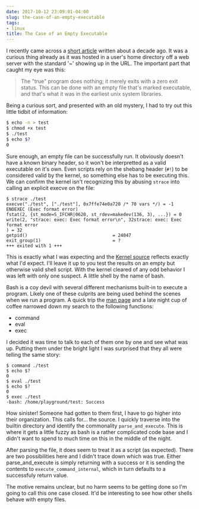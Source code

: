 ```yaml
---
date: 2017-10-12 23:09:01-04:00
slug: the-case-of-an-empty-executable
tags:
- linux
title: The Case of an Empty Executable
---
```


I recently came across a [short article][1] written about a decade ago. It was
a curious thing already as it was hosted in a user's home directory off a
web server with the standard '~<username>' showing up in the URL. The important
part that caught my eye was this:

> The "true" program does nothing; it merely exits with a zero exit status.
> This can be done with an empty file that's marked executable, and that's what
> it was in the earliest unix system libraries.

Being a curious sort, and presented with an old mystery, I had to try out this
little tidbit of information:

```sh
$ echo -n > test
$ chmod +x test
$ ./test
$ echo $?
0
```

Sure enough, an empty file can be successfully run. It obviously doesn't have a
known binary header, so it won't be interpretted as a valid executable on it's
own. Even scripts rely on the shebang header (`#!`) to be considered valid by
the kernel, so something else has to be executing this. We can confirm the
kernel isn't recognizing this by abusing `strace` into calling an explicit
execve on the file:

```
$ strace ./test
execve("./test", ["./test"], 0x7ffe74e0a720 /* 70 vars */) = -1 ENOEXEC (Exec format error)
fstat(2, {st_mode=S_IFCHR|0620, st_rdev=makedev(136, 3), ...}) = 0
write(2, "strace: exec: Exec format error\n", 32strace: exec: Exec format error
) = 32
getpid()                                = 24047
exit_group(1)                           = ?
+++ exited with 1 +++
```

This is exactly what I was expecting and the [Kernel source][2] reflects
exactly what I'd expect. I'll leave it up to you test the results on an empty
but otherwise valid shell script. With the kernel cleared of any odd behavior I
was left with only one suspect. A little shell by the name of bash.

Bash is a coy devil with several different mechanisms built-in to execute a
program. Likely one of these culprits are being used behind the scenes when we
run a program. A quick trip the [man page][3] and a late night cup of coffee
narrowed down my search to the following functions:

* command
* eval
* exec

I decided it was time to talk to each of them one by one and see what was up.
Putting them under the bright light I was surprised that they all were telling
the same story:

```
$ command ./test
$ echo $?
0
$ eval ./test
$ echo $?
0
$ exec ./test
-bash: /home/playground/test: Success
```

How sinister! Someone had gotten to them first, I have to go higher into their
organization. This calls for... the source. I quickly traverse into the builtin
directory and identify the commonality `parse_and_execute`. This is where it
gets a little fuzzy as bash is a rather complicated code base and I didn't want
to spend to much time on this in the middle of the night.

After parsing the file, it does seem to treat it as a script (as expected).
There are two possibilities here and I didn't trace down which was true. Either
parse_and_execute is simply returning with a success or it is sending the
contents to `execute_command_internal`, which in turn defaults to a successfuly
return value.

The motive remains unclear, but no harm seems to be getting done so I'm going
to call this one case closed. It'd be interesting to see how other shells
behave with empty files.

[1]: http://trillian.mit.edu/~jc/humor/ATT_Copyright_true.html
[2]: https://github.com/torvalds/linux/blob/c2315c187fa0d3ab363fdebe22718170b40473e3/fs/binfmt_script.c#L24
[3]: https://www.gnu.org/software/bash/manual/bash.txt
